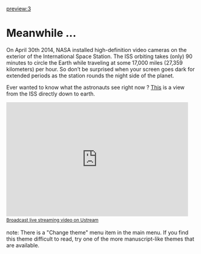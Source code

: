 
[preview:3](aboutmdwiki.md)

Meanwhile ...
=====

On April 30th 2014, NASA installed high-definition video cameras on the exterior of the International Space Station. The ISS orbiting takes (only) 90 minutes to circle the Earth while traveling at some 17,000 miles (27,359 kilometers) per hour. So don’t be surprised when your screen goes dark for extended periods as the station rounds the night side of the planet.

Ever wanted to know what the astronauts see right now  ? [This](http://iss.astroviewer.net/) is a view from the ISS directly down to earth. 

<iframe width="480" height="302" src="http://www.ustream.tv/embed/17074538?v=3&amp;wmode=direct" scrolling="no" frameborder="0" style="border: 0px none transparent;">    </iframe>
<br /><a href="http://www.ustream.tv" style="font-size: 12px; line-height: 20px; font-weight: normal; text-align: left;" target="_blank">Broadcast live streaming video on Ustream</a>


note: There is a "Change theme" menu item in the main menu. If you find this theme difficult to read, try one of the more manuscript-like themes that are available.

